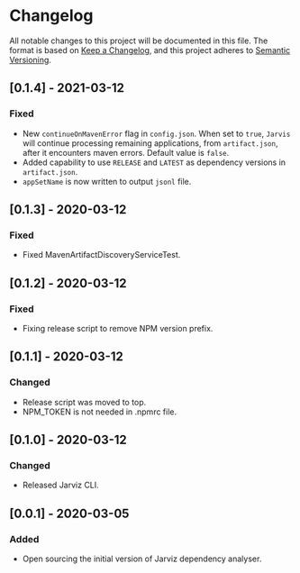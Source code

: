 # Changelog
All notable changes to this project will be documented in this file.
The format is based on [Keep a Changelog](https://keepachangelog.com/en/1.0.0/), and this project adheres to [Semantic Versioning](https://semver.org/spec/v2.0.0.html).

## [0.1.4] - 2021-03-12
### Fixed
- New `continueOnMavenError` flag in `config.json`. When set to `true`, `Jarvis` will continue processing remaining applications, from `artifact.json`, after it encounters maven errors. Default value is `false`.
- Added capability to use `RELEASE` and `LATEST` as dependency versions in `artifact.json`.
- `appSetName` is now written to output `jsonl` file.

## [0.1.3] - 2020-03-12
### Fixed
- Fixed MavenArtifactDiscoveryServiceTest.

## [0.1.2] - 2020-03-12
### Fixed
- Fixing release script to remove NPM version prefix.

## [0.1.1] - 2020-03-12
### Changed
- Release script was moved to top.
- NPM_TOKEN is not needed in .npmrc file.

## [0.1.0] - 2020-03-12
### Changed
- Released Jarviz CLI.

## [0.0.1] - 2020-03-05
### Added
- Open sourcing the initial version of Jarviz dependency analyser.
